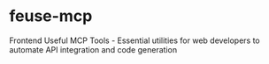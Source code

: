 # feuse-mcp
Frontend Useful MCP Tools - Essential utilities for web developers to automate API integration and code generation

